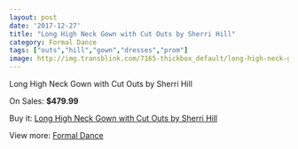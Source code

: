 ```yaml
---
layout: post
date: '2017-12-27'
title: "Long High Neck Gown with Cut Outs by Sherri Hill"
category: Formal Dance
tags: ["outs","hill","gown","dresses","prom"]
image: http://img.transblink.com/7165-thickbox_default/long-high-neck-gown-with-cut-outs-by-sherri-hill.jpg
---
```

Long High Neck Gown with Cut Outs by Sherri Hill

On Sales: **$479.99**
<a href="https://www.transblink.com/en/formal-dance/2309-long-high-neck-gown-with-cut-outs-by-sherri-hill.html"><amp-img layout="responsive" width="600" height="600" src="//img.transblink.com/7165-thickbox_default/long-high-neck-gown-with-cut-outs-by-sherri-hill.jpg" alt="Long High Neck Gown with Cut Outs by Sherri Hill 0" /></a>
<a href="https://www.transblink.com/en/formal-dance/2309-long-high-neck-gown-with-cut-outs-by-sherri-hill.html"><amp-img layout="responsive" width="600" height="600" src="//img.transblink.com/7167-thickbox_default/long-high-neck-gown-with-cut-outs-by-sherri-hill.jpg" alt="Long High Neck Gown with Cut Outs by Sherri Hill 1" /></a>
<a href="https://www.transblink.com/en/formal-dance/2309-long-high-neck-gown-with-cut-outs-by-sherri-hill.html"><amp-img layout="responsive" width="600" height="600" src="//img.transblink.com/7166-thickbox_default/long-high-neck-gown-with-cut-outs-by-sherri-hill.jpg" alt="Long High Neck Gown with Cut Outs by Sherri Hill 2" /></a>

Buy it: [Long High Neck Gown with Cut Outs by Sherri Hill](https://www.transblink.com/en/formal-dance/2309-long-high-neck-gown-with-cut-outs-by-sherri-hill.html "Long High Neck Gown with Cut Outs by Sherri Hill")

View more: [Formal Dance](https://www.transblink.com/en/6-formal-dance "Formal Dance")